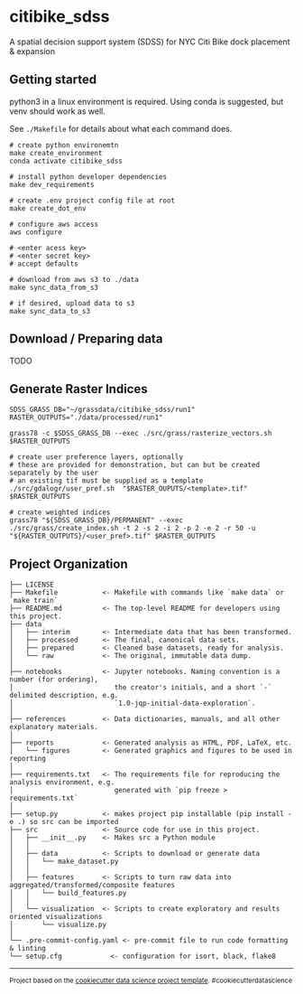citibike_sdss
==============================

A spatial decision support system (SDSS) for NYC Citi Bike dock placement & expansion


## Getting started

python3 in a linux environment is required. Using conda is suggested, but venv should work as well. 

See `./Makefile` for details about what each command does. 
   
```
# create python environemtn
make create_environment
conda activate citibike_sdss

# install python developer dependencies
make dev_requirements

# create .env project config file at root
make create_dot_env

# configure aws access
aws configure

# <enter acess key>
# <enter secret key>
# accept defaults

# download from aws s3 to ./data
make sync_data_from_s3

# if desired, upload data to s3
make sync_data_to_s3
```

## Download / Preparing data

TODO

## Generate Raster Indices

```
SDSS_GRASS_DB="~/grassdata/citibike_sdss/run1"
RASTER_OUTPUTS="./data/processed/run1"

grass78 -c $SDSS_GRASS_DB --exec ./src/grass/rasterize_vectors.sh $RASTER_OUTPUTS

# create user preference layers, optionally
# these are provided for demonstration, but can but be created separately by the user
# an existing tif must be supplied as a template
./src/gdalogr/user_pref.sh  "$RASTER_OUPUTS/<template>.tif" $RASTER_OUTPUTS

# create weighted indices
grass78 "${SDSS_GRASS_DB}/PERMANENT" --exec ./src/grass/create_index.sh -t 2 -s 2 -i 2 -p 2 -e 2 -r 50 -u "${RASTER_OUTPUTS}/<user_pref>.tif" $RASTER_OUTPUTS
```

Project Organization
------------

    ├── LICENSE
    ├── Makefile           <- Makefile with commands like `make data` or `make train`
    ├── README.md          <- The top-level README for developers using this project.
    ├── data
    │   ├── interim        <- Intermediate data that has been transformed.
    │   ├── processed      <- The final, canonical data sets.
    │   ├── prepared       <- Cleaned base datasets, ready for analysis. 
    │   └── raw            <- The original, immutable data dump.
    │
    ├── notebooks          <- Jupyter notebooks. Naming convention is a number (for ordering),
    │                         the creator's initials, and a short `-` delimited description, e.g.
    │                         `1.0-jqp-initial-data-exploration`.
    │
    ├── references         <- Data dictionaries, manuals, and all other explanatory materials.
    │
    ├── reports            <- Generated analysis as HTML, PDF, LaTeX, etc.
    │   └── figures        <- Generated graphics and figures to be used in reporting
    │
    ├── requirements.txt   <- The requirements file for reproducing the analysis environment, e.g.
    │                         generated with `pip freeze > requirements.txt`
    │
    ├── setup.py           <- makes project pip installable (pip install -e .) so src can be imported
    ├── src                <- Source code for use in this project.
    │   ├── __init__.py    <- Makes src a Python module
    │   │
    │   ├── data           <- Scripts to download or generate data
    │   │   └── make_dataset.py
    │   │
    │   ├── features       <- Scripts to turn raw data into aggregated/transformed/composite features
    │   │   └── build_features.py
    │   │
    │   └── visualization  <- Scripts to create exploratory and results oriented visualizations
    │       └── visualize.py
    │
    └── .pre-commit-config.yaml <- pre-commit file to run code formatting & linting
    └── setup.cfg            <- configuration for isort, black, flake8

--------

<p><small>Project based on the <a target="_blank" href="https://drivendata.github.io/cookiecutter-data-science/">cookiecutter data science project template</a>. #cookiecutterdatascience</small></p>
